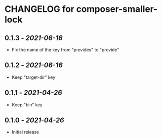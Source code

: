 # CHANGELOG for composer-smaller-lock

## 0.1.3 - *2021-06-16*
- Fix the name of the key from "provides" to "provide"

## 0.1.2 - *2021-06-16*
- Keep "target-dir" key

## 0.1.1 - *2021-04-26*
- Keep "bin" key

## 0.1.0 - *2021-04-26*
- Initial release
